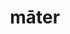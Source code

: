 ---
title: māter
meaning: mother
ch: six
pos: nounthird
genitive: mātris
abbgender: f.
abbgender2: fem.
gender: feminine
declension: third
derivatives: matriarch, maternity
---